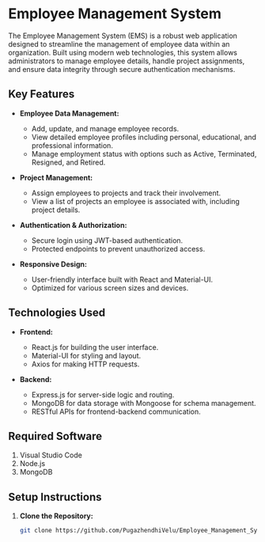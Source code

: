 # Employee Management System

The Employee Management System (EMS) is a robust web application designed to streamline the management of employee data within an organization. Built using modern web technologies, this system allows administrators to manage employee details, handle project assignments, and ensure data integrity through secure authentication mechanisms.

## Key Features

- **Employee Data Management:**
  - Add, update, and manage employee records.
  - View detailed employee profiles including personal, educational, and professional information.
  - Manage employment status with options such as Active, Terminated, Resigned, and Retired.

- **Project Management:**
  - Assign employees to projects and track their involvement.
  - View a list of projects an employee is associated with, including project details.

- **Authentication & Authorization:**
  - Secure login using JWT-based authentication.
  - Protected endpoints to prevent unauthorized access.

- **Responsive Design:**
  - User-friendly interface built with React and Material-UI.
  - Optimized for various screen sizes and devices.

## Technologies Used

- **Frontend:**
  - React.js for building the user interface.
  - Material-UI for styling and layout.
  - Axios for making HTTP requests.

- **Backend:**
  - Express.js for server-side logic and routing.
  - MongoDB for data storage with Mongoose for schema management.
  - RESTful APIs for frontend-backend communication.

## Required Software

1. Visual Studio Code
2. Node.js
3. MongoDB

## Setup Instructions

1. **Clone the Repository:**
   ```bash
   git clone https://github.com/PugazhendhiVelu/Employee_Management_System.git
